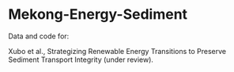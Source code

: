 # Mekong-Energy-Sediment


Data and code for:

Xubo et al., Strategizing Renewable Energy Transitions to Preserve Sediment Transport Integrity (under review).
